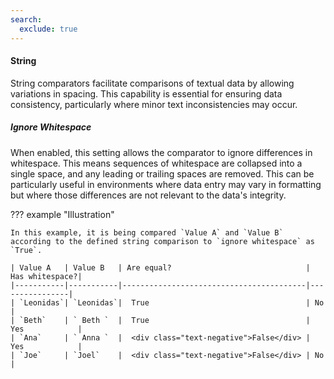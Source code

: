 ```yaml
---
search:
  exclude: true
---
```


#### String

String comparators facilitate comparisons of textual data by allowing variations in spacing. This capability is essential for ensuring data consistency, particularly where minor text inconsistencies may occur.

##### Ignore Whitespace

When enabled, this setting allows the comparator to ignore differences in whitespace. This means sequences of whitespace are collapsed into a single space, and any leading or trailing spaces are removed. This can be particularly useful in environments where data entry may vary in formatting but where those differences are not relevant to the data's integrity.

??? example "Illustration"

    In this example, it is being compared `Value A` and `Value B` according to the defined string comparison to `ignore whitespace` as `True`.

    | Value A   | Value B   | Are equal?                              | Has whitespace?|
    |-----------|-----------|-----------------------------------------|----------------|
    | `Leonidas`| `Leonidas`|  True                                   | No             | 
    | `Beth`    | ` Beth `  |  True                                   | Yes            |
    | `Ana`     | ` Anna `  |  <div class="text-negative">False</div> | Yes            |
    | `Joe`     | `Joel`    |  <div class="text-negative">False</div> | No             |
